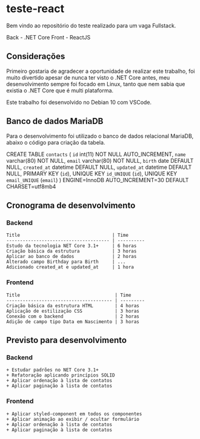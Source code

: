 # teste-react
  Bem vindo ao repositório do teste realizado para um vaga Fullstack.

  Back - .NET Core
  Front - ReactJS

## Considerações
  Primeiro gostaria de agradecer a oportunidade de realizar este trabalho, foi muito divertido
  apesar de nunca ter visto o .NET Core antes, meu desenvolvimento sempre foi focado em Linux, 
  tanto que nem sabia que existia o .NET Core que é multi plataforma.

  Este trabalho foi desenvolvido no Debian 10 com VSCode.

## Banco de dados MariaDB
  Para o desenvolvimento foi utilizado o banco de dados relacional MariaDB, abaixo o código para criação 
  da tabela.

  CREATE TABLE `contacts` (
    `id` int(11) NOT NULL AUTO_INCREMENT,
    `name` varchar(80) NOT NULL,
    `email` varchar(80) NOT NULL,
    `birth` date DEFAULT NULL,
    `created_at` datetime DEFAULT NULL,
    `updated_at` datetime DEFAULT NULL,
    PRIMARY KEY (`id`),
    UNIQUE KEY `id_UNIQUE` (`id`),
    UNIQUE KEY `email_UNIQUE` (`email`)
  ) ENGINE=InnoDB AUTO_INCREMENT=30 DEFAULT CHARSET=utf8mb4


## Cronograma de desenvolvimento

  ### Backend

    Title                                  | Time    
    -------------------------------------- | ---------- 
    Estudo da tecnologia NET Core 3.1+     | 6 horas
    Criação básica da estrutura            | 3 horas
    Aplicar ao banco de dados              | 2 horas
    Alterado campo Birthday para Birth     | ...
    Adicionado created_at e updated_at     | 1 hora


  ### Frontend

    Title                                   | Time    
    --------------------------------------- | ---------
    Criação básica da estrutura HTML        | 4 horas
    Aplicação de estilização CSS            | 3 horas
    Conexão com o backend                   | 2 horas
    Adição de campo tipo Data em Nascimento | 3 horas


## Previsto para desenvolvimento

  ### Backend
    + Estudar padrões no NET Core 3.1+
    + Refatoração aplicando princípios SOLID
    + Aplicar ordenação à lista de contatos
    + Aplicar paginação à lista de contatos

  ### Frontend
    + Aplicar styled-component em todos os componentes
    + Aplicar animação ao exibir / ocultar formulário
    + Aplicar ordenação à lista de contatos
    + Aplicar paginação à lista de contatos

  
